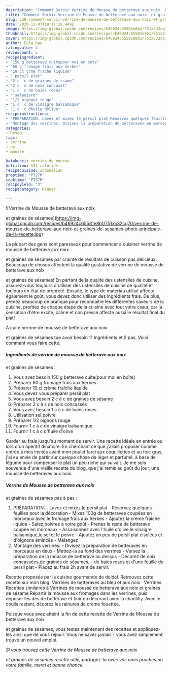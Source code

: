 ```yaml
---
description: "Comment Servir Verrine de Mousse de betterave aux noix  et graines de sésames"
title: "Comment Servir Verrine de Mousse de betterave aux noix  et graines de sésames"
slug: 528-comment-servir-verrine-de-mousse-de-betterave-aux-noix-et-graines-de-sesames
date: 2020-12-07T18:11:28.449Z
image: https://img-global.cpcdn.com/recipes/b46924c65581e8b1/751x532cq70/verrine-de-mousse-de-betterave-aux-noix-et-graines-de-sesames-photo-principale-de-la-recette.jpg
thumbnail: https://img-global.cpcdn.com/recipes/b46924c65581e8b1/751x532cq70/verrine-de-mousse-de-betterave-aux-noix-et-graines-de-sesames-photo-principale-de-la-recette.jpg
cover: https://img-global.cpcdn.com/recipes/b46924c65581e8b1/751x532cq70/verrine-de-mousse-de-betterave-aux-noix-et-graines-de-sesames-photo-principale-de-la-recette.jpg
author: Eula Ray
ratingvalue: 4
reviewcount: 5
recipeingredient:
- "150 g betterave cuitepour moi en bote"
- "60 g fromage frais aux herbes"
- "10 cl crme frache liquide"
- " persil plat"
- "2 c  c de graines de ssame"
- "2 c  s de noix concasss"
- "1 c  c de baies roses"
- " selpoivre"
- "1/2 oignons rouge"
- "1 c  c de vinaigre balsamique"
- "1 c  c dhuile dolive"
recipeinstructions:
- "PRÉPARATION: Lavez et mixez le persil plat Réservez quelques feuilles pour la décoration Mixez 100g de betteraves coupées en morceaux avec le fromage frais aux herbes Ajoutez la crème fraîche liquide Salez,poivrez à votre goût Prenez le reste de betterave coupée en morceaux Assaisonnez avec l&#39;huile d&#39;olive,le vinaigre balsamique,le sel et le poivre Ajoutez un peu de persil plat ciselées et d&#39;oignons émincés Mélangez"
- "Montage des verrines: Divisez la préparation de betteraves en morceaux en deux Mettez-la au fond des verrines Versez la préparation de la mousse de betterave au dessus Décorez de noix concassées,de graines de sésames, de baies roses et d&#39;une feuille de persil plat Placez au frais 2h avant de servir."
categories:
- Resep
tags:
- verrine
- de
- mousse

katakunci: verrine de mousse 
nutrition: 151 calories
recipecuisine: Indonesian
preptime: "PT27M"
cooktime: "PT37M"
recipeyield: "3"
recipecategory: Dinner

---
```



![Verrine de Mousse de betterave aux noix

et graines de sésames](https://img-global.cpcdn.com/recipes/b46924c65581e8b1/751x532cq70/verrine-de-mousse-de-betterave-aux-noix-et-graines-de-sesames-photo-principale-de-la-recette.jpg)

La plupart des gens sont paresseux pour commencer à cuisiner verrine de mousse de betterave aux noix

et graines de sésames par crainte de résultats de cuisson pas délicieux. Beaucoup de choses affectent la qualité gustative de verrine de mousse de betterave aux noix

et graines de sésames! En partant de la qualité des ustensiles de cuisine, assurez-vous toujours d'utiliser des ustensiles de cuisine de qualité et toujours en état de propreté. Ensuite, le type de matériau utilisé affecte également le goût, vous devez donc utiliser des ingrédients frais. De plus, prenez beaucoup de pratique pour reconnaître les différentes saveurs de la cuisine, profitez de chaque étape de la cuisine avec tout votre cœur, car la sensation d'être excité, calme et non pressé affecte aussi le résultat final du plat!

<!--inarticleads1-->

À cuire verrine de mousse de betterave aux noix

et graines de sésames tue avoir besoin 11 Ingrédients et 2 pas. Voici comment vous faire cette.

##### Ingrédients de verrine de mousse de betterave aux noix

et graines de sésames :

1. Vous avez besoin 150 g betterave cuite(pour moi en boîte)
1. Préparer 60 g fromage frais aux herbes
1. Préparer 10 cl crème fraîche liquide
1. Vous devez vous préparer  persil plat
1. Vous avez besoin 2 c à c de graines de sésame
1. Préparer 2 c à s de noix concassés
1. Vous avez besoin 1 c à c de baies roses
1. Utilisation  sel,poivre
1. Préparer 1/2 oignons rouge
1. Fournir 1 c à c de vinaigre balsamique
1. Fournir 1 c à c d&#39;huile d&#39;olive


Garder au frais jusqu&#39;au moment de servir. Une recette idéale en entrée ou lors d&#39;un apéritif dînatoire. En cherchant ce que j&#39;allais proposer comme entrée à mes invités avant mon poulet farci aux coquillettes et au foie gras, j&#39;ai eu envie de partir sur quelque chose de léger et parfumé, à base de légume pour compenser le plat un peu riche qui suivait. Je me suis souvenue d&#39;une vieille recette du blog, que j&#39;ai remis au goût du jour, une mousse de betteraves aux noix. 

<!--inarticleads2-->

##### Verrine de Mousse de betterave aux noix

et graines de sésames pas à pas :

1. PRÉPARATION: - Lavez et mixez le persil plat - Réservez quelques feuilles pour la décoration - Mixez 100g de betteraves coupées en morceaux avec le fromage frais aux herbes - Ajoutez la crème fraîche liquide - Salez,poivrez à votre goût - Prenez le reste de betterave coupée en morceaux - Assaisonnez avec l&#39;huile d&#39;olive,le vinaigre balsamique,le sel et le poivre - Ajoutez un peu de persil plat ciselées et d&#39;oignons émincés - Mélangez
1. Montage des verrines: - Divisez la préparation de betteraves en morceaux en deux - Mettez-la au fond des verrines - Versez la préparation de la mousse de betterave au dessus - Décorez de noix concassées,de graines de sésames, - de baies roses et d&#39;une feuille de persil plat - Placez au frais 2h avant de servir.


Recette proposée par la cuisine gourmande de deldel. Retrouvez cette recette sur mon blog. Verrines de betteraves au bleu et aux noix · Verrines. Recettes similaires à Verrines de mousse de betterave aux noix et graines de sésame Répartir la mousse aux fromages dans les verrines, puis déposer les dés de betterave et finir en décorant avec la chantilly. Avec le coulis restant, décorez les rainures de crème fouettée. 

<!--inarticleads1-->

<p>
Puisque vous avez atteint la fin de cette recette de Verrine de Mousse de betterave aux noix

et graines de sésames, vous testez maintenant des recettes et appliquez-les ainsi que de vous réjouir. Vous ne savez jamais - vous avez simplement trouvé un nouvel emploi.
</p>

<p>
<i>Si vous trouvez cette Verrine de Mousse de betterave aux noix

et graines de sésames recette utile, partagez-la avec vos amis proches ou votre famille, merci et bonne chance.</i>
</p>
